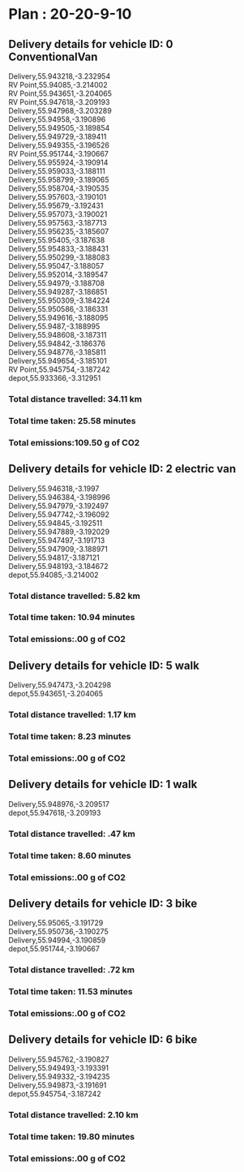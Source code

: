 # Plan : 20-20-9-10
## Delivery details for vehicle ID: 0 ConventionalVan 
Delivery,55.943218,-3.232954<br>RV Point,55.94085,-3.214002<br>RV Point,55.943651,-3.204065<br>RV Point,55.947618,-3.209193<br>Delivery,55.947968,-3.203289<br>Delivery,55.94958,-3.190896<br>Delivery,55.949505,-3.189854<br>Delivery,55.949729,-3.189411<br>Delivery,55.949355,-3.196526<br>RV Point,55.951744,-3.190667<br>Delivery,55.955924,-3.190914<br>Delivery,55.959033,-3.188111<br>Delivery,55.958799,-3.189065<br>Delivery,55.958704,-3.190535<br>Delivery,55.957603,-3.190101<br>Delivery,55.95679,-3.192431<br>Delivery,55.957073,-3.190021<br>Delivery,55.957563,-3.187713<br>Delivery,55.956235,-3.185607<br>Delivery,55.95405,-3.187638<br>Delivery,55.954833,-3.188431<br>Delivery,55.950299,-3.188083<br>Delivery,55.95047,-3.188057<br>Delivery,55.952014,-3.189547<br>Delivery,55.94979,-3.188708<br>Delivery,55.949287,-3.186851<br>Delivery,55.950309,-3.184224<br>Delivery,55.950586,-3.186331<br>Delivery,55.949616,-3.188095<br>Delivery,55.9487,-3.188995<br>Delivery,55.948608,-3.187311<br>Delivery,55.94842,-3.186376<br>Delivery,55.948776,-3.185811<br>Delivery,55.949654,-3.185101<br>RV Point,55.945754,-3.187242<br>depot,55.933366,-3.312951<br>
### Total distance travelled: 34.11 km 
### Total time taken: 25.58 minutes 
### Total emissions:109.50 g of CO2
## Delivery details for vehicle ID: 2 electric van 
Delivery,55.946318,-3.1997<br>Delivery,55.946384,-3.198996<br>Delivery,55.947979,-3.192497<br>Delivery,55.947742,-3.196092<br>Delivery,55.94845,-3.192511<br>Delivery,55.947889,-3.192029<br>Delivery,55.947497,-3.191713<br>Delivery,55.947909,-3.188971<br>Delivery,55.94817,-3.187121<br>Delivery,55.948193,-3.184672<br>depot,55.94085,-3.214002<br>
### Total distance travelled: 5.82 km 
### Total time taken: 10.94 minutes 
### Total emissions:.00 g of CO2
## Delivery details for vehicle ID: 5 walk 
Delivery,55.947473,-3.204298<br>depot,55.943651,-3.204065<br>
### Total distance travelled: 1.17 km 
### Total time taken: 8.23 minutes 
### Total emissions:.00 g of CO2
## Delivery details for vehicle ID: 1 walk 
Delivery,55.948976,-3.209517<br>depot,55.947618,-3.209193<br>
### Total distance travelled: .47 km 
### Total time taken: 8.60 minutes 
### Total emissions:.00 g of CO2
## Delivery details for vehicle ID: 3 bike 
Delivery,55.95065,-3.191729<br>Delivery,55.950736,-3.190275<br>Delivery,55.94994,-3.190859<br>depot,55.951744,-3.190667<br>
### Total distance travelled: .72 km 
### Total time taken: 11.53 minutes 
### Total emissions:.00 g of CO2
## Delivery details for vehicle ID: 6 bike 
Delivery,55.945762,-3.190827<br>Delivery,55.949493,-3.193391<br>Delivery,55.949332,-3.194235<br>Delivery,55.949873,-3.191691<br>depot,55.945754,-3.187242<br>
### Total distance travelled: 2.10 km 
### Total time taken: 19.80 minutes 
### Total emissions:.00 g of CO2
